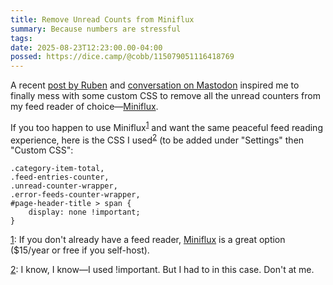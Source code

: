 ```yaml
---
title: Remove Unread Counts from Miniflux
summary: Because numbers are stressful
tags: 
date: 2025-08-23T12:23:00.00-04:00
possed: https://dice.camp/@cobb/115079051116418769
---
```


A recent <a href="https://kedara.eu/organising-feeds-permaculture">post by Ruben</a> and <a href="https://dice.camp/@kedara_eu@kedara.social/115077909529571008">conversation on Mastodon</a> inspired me to finally mess with some custom CSS to remove all the unread counters from my feed reader of choice—<a href="https://miniflux.app/">Miniflux</a>.

If you too happen to use Miniflux<sup><a href=#1down id="1up">1</a></sup> and want the same peaceful feed reading experience, here is the CSS I used<sup><a href=#2down id="2up">2</a></sup> (to be added under "Settings" then "Custom CSS":

<pre><code>.category-item-total, 
.feed-entries-counter, 
.unread-counter-wrapper, 
.error-feeds-counter-wrapper, 
#page-header-title > span {
    display: none !important;
}</code></pre>

<p class="note footnote"><a href="#1up" id="1down">1</a>: If you don't already have a feed reader, <a href="https://miniflux.app/">Miniflux</a> is a great option ($15/year or free if you self-host).</p>

<p class="note footnote"><a href="#2up" id="2down">2</a>: I know, I know—I used !important. But I had to in this case. Don't at me.</p>